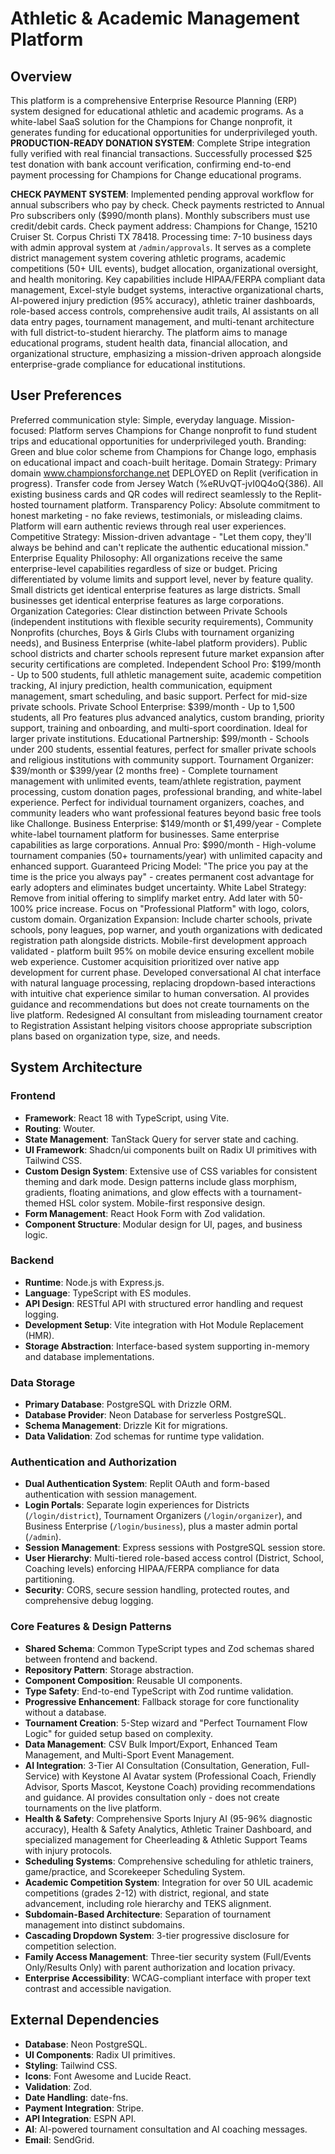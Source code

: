 # Athletic & Academic Management Platform

## Overview
This platform is a comprehensive Enterprise Resource Planning (ERP) system designed for educational athletic and academic programs. As a white-label SaaS solution for the Champions for Change nonprofit, it generates funding for educational opportunities for underprivileged youth. **PRODUCTION-READY DONATION SYSTEM**: Complete Stripe integration fully verified with real financial transactions. Successfully processed $25 test donation with bank account verification, confirming end-to-end payment processing for Champions for Change educational programs.

**CHECK PAYMENT SYSTEM**: Implemented pending approval workflow for annual subscribers who pay by check. Check payments restricted to Annual Pro subscribers only ($990/month plans). Monthly subscribers must use credit/debit cards. Check payment address: Champions for Change, 15210 Cruiser St. Corpus Christi TX 78418. Processing time: 7-10 business days with admin approval system at `/admin/approvals`. It serves as a complete district management system covering athletic programs, academic competitions (50+ UIL events), budget allocation, organizational oversight, and health monitoring. Key capabilities include HIPAA/FERPA compliant data management, Excel-style budget systems, interactive organizational charts, AI-powered injury prediction (95% accuracy), athletic trainer dashboards, role-based access controls, comprehensive audit trails, AI assistants on all data entry pages, tournament management, and multi-tenant architecture with full district-to-student hierarchy. The platform aims to manage educational programs, student health data, financial allocation, and organizational structure, emphasizing a mission-driven approach alongside enterprise-grade compliance for educational institutions.

## User Preferences
Preferred communication style: Simple, everyday language.
Mission-focused: Platform serves Champions for Change nonprofit to fund student trips and educational opportunities for underprivileged youth.
Branding: Green and blue color scheme from Champions for Change logo, emphasis on educational impact and coach-built heritage.
Domain Strategy: Primary domain www.championsforchange.net DEPLOYED on Replit (verification in progress). Transfer code from Jersey Watch (%eRUvQT-jvI0Q4oQ{386). All existing business cards and QR codes will redirect seamlessly to the Replit-hosted tournament platform.
Transparency Policy: Absolute commitment to honest marketing - no fake reviews, testimonials, or misleading claims. Platform will earn authentic reviews through real user experiences.
Competitive Strategy: Mission-driven advantage - "Let them copy, they'll always be behind and can't replicate the authentic educational mission."
Enterprise Equality Philosophy: All organizations receive the same enterprise-level capabilities regardless of size or budget. Pricing differentiated by volume limits and support level, never by feature quality. Small districts get identical enterprise features as large districts. Small businesses get identical enterprise features as large corporations.
Organization Categories: Clear distinction between Private Schools (independent institutions with flexible security requirements), Community Nonprofits (churches, Boys & Girls Clubs with tournament organizing needs), and Business Enterprise (white-label platform providers). Public school districts and charter schools represent future market expansion after security certifications are completed.
Independent School Pro: $199/month - Up to 500 students, full athletic management suite, academic competition tracking, AI injury prediction, health communication, equipment management, smart scheduling, and basic support. Perfect for mid-size private schools.
Private School Enterprise: $399/month - Up to 1,500 students, all Pro features plus advanced analytics, custom branding, priority support, training and onboarding, and multi-sport coordination. Ideal for larger private institutions.
Educational Partnership: $99/month - Schools under 200 students, essential features, perfect for smaller private schools and religious institutions with community support.
Tournament Organizer: $39/month or $399/year (2 months free) - Complete tournament management with unlimited events, team/athlete registration, payment processing, custom donation pages, professional branding, and white-label experience. Perfect for individual tournament organizers, coaches, and community leaders who want professional features beyond basic free tools like Challonge.
Business Enterprise: $149/month or $1,499/year - Complete white-label tournament platform for businesses. Same enterprise capabilities as large corporations.
Annual Pro: $990/month - High-volume tournament companies (50+ tournaments/year) with unlimited capacity and enhanced support.
Guaranteed Pricing Model: "The price you pay at the time is the price you always pay" - creates permanent cost advantage for early adopters and eliminates budget uncertainty.
White Label Strategy: Remove from initial offering to simplify market entry. Add later with 50-100% price increase. Focus on "Professional Platform" with logo, colors, custom domain.
Organization Expansion: Include charter schools, private schools, pony leagues, pop warner, and youth organizations with dedicated registration path alongside districts.
Mobile-first development approach validated - platform built 95% on mobile device ensuring excellent mobile web experience. Customer acquisition prioritized over native app development for current phase. Developed conversational AI chat interface with natural language processing, replacing dropdown-based interactions with intuitive chat experience similar to human conversation. AI provides guidance and recommendations but does not create tournaments on the live platform. Redesigned AI consultant from misleading tournament creator to Registration Assistant helping visitors choose appropriate subscription plans based on organization type, size, and needs.

## System Architecture

### Frontend
- **Framework**: React 18 with TypeScript, using Vite.
- **Routing**: Wouter.
- **State Management**: TanStack Query for server state and caching.
- **UI Framework**: Shadcn/ui components built on Radix UI primitives with Tailwind CSS.
- **Custom Design System**: Extensive use of CSS variables for consistent theming and dark mode. Design patterns include glass morphism, gradients, floating animations, and glow effects with a tournament-themed HSL color system. Mobile-first responsive design.
- **Form Management**: React Hook Form with Zod validation.
- **Component Structure**: Modular design for UI, pages, and business logic.

### Backend
- **Runtime**: Node.js with Express.js.
- **Language**: TypeScript with ES modules.
- **API Design**: RESTful API with structured error handling and request logging.
- **Development Setup**: Vite integration with Hot Module Replacement (HMR).
- **Storage Abstraction**: Interface-based system supporting in-memory and database implementations.

### Data Storage
- **Primary Database**: PostgreSQL with Drizzle ORM.
- **Database Provider**: Neon Database for serverless PostgreSQL.
- **Schema Management**: Drizzle Kit for migrations.
- **Data Validation**: Zod schemas for runtime type validation.

### Authentication and Authorization
- **Dual Authentication System**: Replit OAuth and form-based authentication with session management.
- **Login Portals**: Separate login experiences for Districts (`/login/district`), Tournament Organizers (`/login/organizer`), and Business Enterprise (`/login/business`), plus a master admin portal (`/admin`).
- **Session Management**: Express sessions with PostgreSQL session store.
- **User Hierarchy**: Multi-tiered role-based access control (District, School, Coaching levels) enforcing HIPAA/FERPA compliance for data partitioning.
- **Security**: CORS, secure session handling, protected routes, and comprehensive debug logging.

### Core Features & Design Patterns
- **Shared Schema**: Common TypeScript types and Zod schemas shared between frontend and backend.
- **Repository Pattern**: Storage abstraction.
- **Component Composition**: Reusable UI components.
- **Type Safety**: End-to-end TypeScript with Zod runtime validation.
- **Progressive Enhancement**: Fallback storage for core functionality without a database.
- **Tournament Creation**: 5-Step wizard and "Perfect Tournament Flow Logic" for guided setup based on complexity.
- **Data Management**: CSV Bulk Import/Export, Enhanced Team Management, and Multi-Sport Event Management.
- **AI Integration**: 3-Tier AI Consultation (Consultation, Generation, Full-Service) with Keystone AI Avatar system (Professional Coach, Friendly Advisor, Sports Mascot, Keystone Coach) providing recommendations and guidance. AI provides consultation only - does not create tournaments on the live platform.
- **Health & Safety**: Comprehensive Sports Injury AI (95-96% diagnostic accuracy), Health & Safety Analytics, Athletic Trainer Dashboard, and specialized management for Cheerleading & Athletic Support Teams with injury protocols.
- **Scheduling Systems**: Comprehensive scheduling for athletic trainers, game/practice, and Scorekeeper Scheduling System.
- **Academic Competition System**: Integration for over 50 UIL academic competitions (grades 2-12) with district, regional, and state advancement, including role hierarchy and TEKS alignment.
- **Subdomain-Based Architecture**: Separation of tournament management into distinct subdomains.
- **Cascading Dropdown System**: 3-tier progressive disclosure for competition selection.
- **Family Access Management**: Three-tier security system (Full/Events Only/Results Only) with parent authorization and location privacy.
- **Enterprise Accessibility**: WCAG-compliant interface with proper text contrast and accessible navigation.

## External Dependencies
- **Database**: Neon PostgreSQL.
- **UI Components**: Radix UI primitives.
- **Styling**: Tailwind CSS.
- **Icons**: Font Awesome and Lucide React.
- **Validation**: Zod.
- **Date Handling**: date-fns.
- **Payment Integration**: Stripe.
- **API Integration**: ESPN API.
- **AI**: AI-powered tournament consultation and AI coaching messages.
- **Email**: SendGrid.